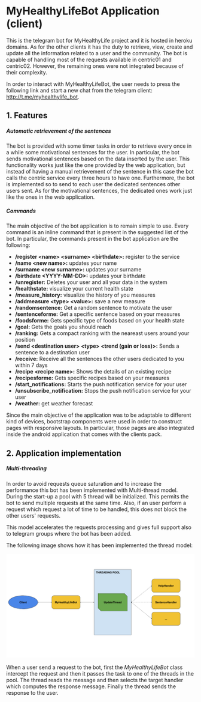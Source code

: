 ﻿# MyHealthyLifeBot Application (client)

This is the telegram bot for MyHealthyLife project and it is hosted in heroku domains. As for the other clients it has the duty to retrieve, view, create and update all the information related to a user and the community.
The bot is capable of handling most of the requests available in centric01 and centric02. However, the remaining ones were not integrated because of their complexity.

In order to interact with MyHealthyLifeBot, the user needs to press the following link and start a new chat from the telegram client: http://t.me/myhealthylife_bot.

## 1. Features

##### Automatic retrievement of the sentences

The bot is provided with some timer tasks in order to retrieve every once in a while some motivational sentences for the user.
In particular, the bot sends motivational sentences based on the data inserted by the user.
This functionality works just like the one provided by the web application, but instead of having a manual retrievement of the sentence in this case the bot calls the centric service every three hours to have one.
Furthermore, the bot is implemented so to send to each user the dedicated sentences other users sent. As for the motivational sentences, the dedicated ones work just like the ones in the web application.

##### Commands

The main objective of the bot application is to remain simple to use.
Every command is an inline command that is present in the suggested list of the bot.
In particular, the commands present in the bot application are the following:
- **/register &lt;name&gt; &lt;surname&gt; &lt;birthdate&gt;:** register to the service
- **/name &lt;new name&gt;:** updates your name
- **/surname &lt;new surname&gt;:** updates your surname
- **/birthdate &lt;YYYY-MM-DD&gt;:** updates your birthdate
- **/unregister:** Deletes your user and all your data in the system
- **/healthstate:** visualize your current health state
- **/measure_history:** visualize the history of you measures
- **/addmeasure &lt;type&gt; &lt;value&gt;:** save a new measure
- **/randomsentence:** Get a random sentence to motivate the user
- **/sentenceforme:** Get a specific sentence based on your measures
- **/foodsforme:** Gets specific type of foods based on your health state
- **/goal:** Gets the goals you should reach
- **/ranking:** Gets a compact ranking with the neareast users around your position
- **/send &lt;destination user&gt; &lt;type&gt; &lt;trend (gain or loss)&gt;:** Sends a sentence to a destination user
- **/receive:** Receive all the sentences the other users dedicated to you within 7 days
- **/recipe &lt;recipe name&gt;:** Shows the details of an existing recipe
- **/recipesforme:** Gets specific recipes based on your measures
- **/start_notifications:** Starts the push notification service for your user
- **/unsubscribe_notification:** Stops the push notification service for your user
- **/weather:** get weather forecast

Since the main objective of the application was to be adaptable to different kind of devices, bootstrap components were used in order to construct pages with responsive layouts.
In particular, those pages are also integrated inside the android application that comes with the clients pack.

## 2. Application implementation
##### Multi-threading

In order to avoid requests queue saturation and to increase the performance this bot has been implemented with Multi-thread model. During the start-up a pool with 5 thread will be initialized. This permits the bot to send multiple requests at the same time. Also, if an user perform a request which request a lot of time to be handled, this does not block the other users' requests.

This model accelerates the requests processing and gives full support also to telegram groups where the bot has been added.

The following image shows how it has been implemented the thread model:

![Request Handling](img/multi.png "Request Handling")

When a user send a request to the bot, first the *MyHealthyLifeBot* class intercept the request and then it passes the task to one of the threads in the pool. The thread reads the message and then selects the target handler which computes the response message. Finally the thread sends the response to the user.